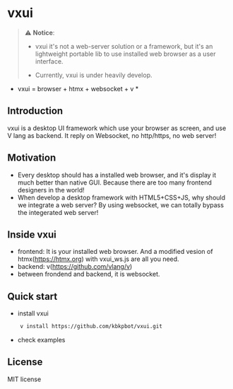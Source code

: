 # vxui

> :warning: **Notice**:
>
>
> * vxui it's not a web-server solution or a framework, but it's an lightweight portable lib to use installed web browser as a user interface.
>
> * Currently, vxui is under heavily develop.


* vxui = browser + htmx + websocket + v *

## Introduction

vxui is a desktop UI framework which use your browser as screen, and use V lang as backend. It reply on Websocket, no http/https, no web server!

## Motivation

* Every desktop should has a installed web browser, and it's display it much better than native GUI. Because there are too many frontend designers in the world!
* When develop a desktop framework with HTML5+CSS+JS, why should we integrate a web server? By using websocket, we can totally bypass the integerated web server!


## Inside vxui

* frontend: It is your installed web browser. And a modified vesion of htmx(https://htmx.org) with vxui_ws.js are all you need.
* backend: v(https://github.com/vlang/v)
* between frondend and backend, it is websocket.

## Quick start

* install vxui
```sh
	v install https://github.com/kbkpbot/vxui.git
```
* check examples

## License

MIT license
